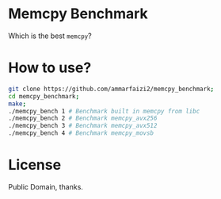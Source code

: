 # Memcpy Benchmark
Which is the best `memcpy`?

# How to use?
```sh
git clone https://github.com/ammarfaizi2/memcpy_benchmark;
cd memcpy_benchmark;
make;
./memcpy_bench 1 # Benchmark built in memcpy from libc
./memcpy_bench 2 # Benchmark memcpy_avx256
./memcpy_bench 3 # Benchmark memcpy_avx512
./memcpy_bench 4 # Benchmark memcpy_movsb
```

# License
Public Domain, thanks.
